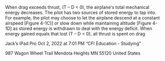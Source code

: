 When drag exceeds thrust, (T – D < 0), the airplane's total mechanical energy decreases. The pilot has two sources of stored energy to 
tap into. For example, the pilot may choose to let the airplane descend at a constant airspeed [Figure 4-1C)] or slow down while 
maintaining altitude [Figure 4-1D] as stored energy is withdrawn to deal with the energy deficit. When energy gained equals that lost 
(T – D = 0), all thrust is spent on drag




Jack’s iPad Pro
Oct 2, 2022 at 7:01 PM
“CFI Education  - Studying”


987 Wagon Wheel Trail
Mendota Heights MN 55120
United States